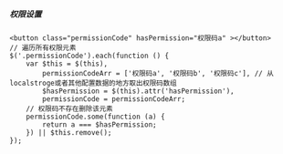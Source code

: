##### 权限设置
    <button class="permissionCode" hasPermission="权限码a" ></button>
    // 遍历所有权限元素
    $('.permissionCode').each(function () {
        var $this = $(this),
            permissionCodeArr = ['权限码a', '权限码b', '权限码c'], // 从localstroge或者其他配置数据的地方取出权限码数组
            $hasPermission = $(this).attr('hasPermission'),
            permissionCode = permissionCodeArr;
        // 权限码不存在删除该元素
        permissionCode.some(function (a) {
            return a === $hasPermission;
        }) || $this.remove();
    });